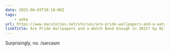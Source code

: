 ```yaml
---
date: 2025-06-03T18:18:00Z
tags: 
    - woke
url: https://www.macstories.net/stories/are-pride-wallpapers-and-a-watch-band-enough-in-2025/
linkTitle: Are Pride Wallpapers and a Watch Band Enough in 2025? by Niléane
---
```


Surprisingly, no. /sarcasm
